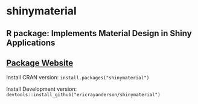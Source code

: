 # shinymaterial

## R package: Implements Material Design in Shiny Applications
## [Package Website](https://ericrayanderson.github.io/shinymaterial/)

Install CRAN version: `install.packages("shinymaterial")`

Install Development version: `devtools::install_github("ericrayanderson/shinymaterial")`
